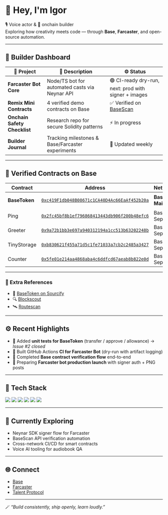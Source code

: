 # 👋 Hey, I'm Igor  

🎙️ Voice actor & 🧱 onchain builder  
Exploring how creativity meets code — through **Base**, **Farcaster**, and open-source automation.

---

## 🚀 Builder Dashboard

| 🔧 Project | 🧩 Description | ⚙️ Status |
|-------------|----------------|------------|
| **Farcaster Bot Core** | Node/TS bot for automated casts via Neynar API | 🟢 CI-ready dry-run, next: prod with signer + images |
| **Remix Mini Contracts** | 4 verified demo contracts on Base | ✅ Verified on [BaseScan](https://basescan.org/address/0x5fe01e214aa4868aba4c6ddfcd67aeab8b822e0d#code) |
| **Onchain Safety Checklist** | Research repo for secure Solidity patterns | ⚡ In progress |
| **Builder Journal** | Tracking milestones & Base/Farcaster experiments | 🪩 Updated weekly |

---

## 🧩 Verified Contracts on Base
| Contract | Address | Network | Status |
|-----------|----------|----------|---------|
| **BaseToken** | [`0xc419F1db048B08671c1CA40D4Ac66EaAf452b20a`](https://basescan.org/address/0xc419F1db048B08671c1CA40D4Ac66EaAf452b20a#code) | **Base Mainnet** | 🟢 Verified |
| Ping | [`0x2fc45bf8b1ef796868413443db906f200b48efc6`](https://basescan.org/address/0x2fc45bf8b1ef796868413443db906f200b48efc6#code) | Base Sepolia | ✅ Verified |
| Greeter | [`0x9a72b1bb3e697a940312194a1cc513b63202248b`](https://basescan.org/address/0x9a72b1bb3e697a940312194a1cc513b63202248b#code) | Base Sepolia | ✅ Verified |
| TinyStorage | [`0xb830621f455a71d5c1fe71033a7cb2c2485a3427`](https://basescan.org/address/0xb830621f455a71d5c1fe71033a7cb2c2485a3427#code) | Base Sepolia | ✅ Verified |
| Counter | [`0x5fe01e214aa4868aba4c6ddfcd67aeab8b822e0d`](https://basescan.org/address/0x5fe01e214aa4868aba4c6ddfcd67aeab8b822e0d#code) | Base Sepolia | ✅ Verified |

---

### 🔗 Extra References
- 🧾 [BaseToken on Sourcify](https://repo.sourcify.dev/8453/0xc419F1db048B08671c1CA40D4Ac66EaAf452b20a/)  
- 🔍 [Blockscout](https://base.blockscout.com/address/0xc419F1db048B08671c1CA40D4Ac66EaAf452b20a)  
- 🛰 [Routescan](https://routescan.io/address/0xc419F1db048B08671c1CA40D4Ac66EaAf452b20a/contract/8453/code)



---

## ⚙️ Recent Highlights
- 🧪 Added **unit tests for BaseToken** (transfer / approve / allowance) → *Issue #2 closed*  
- 🔁 Built GitHub Actions **CI for Farcaster Bot** (dry-run with artifact logging)  
- 🧱 Completed **Base contract verification flow** end-to-end  
- 🪩 Preparing **Farcaster bot production launch** with signer auth + PNG posts  

---

## 🧠 Tech Stack
<p align="left">
  <img src="https://img.shields.io/badge/Solidity-363636?logo=solidity&logoColor=white" />
  <img src="https://img.shields.io/badge/TypeScript-3178C6?logo=typescript&logoColor=white" />
  <img src="https://img.shields.io/badge/Base-0052FF?logo=coinbase&logoColor=white" />
  <img src="https://img.shields.io/badge/Farcaster-8E44AD?logo=farcaster&logoColor=white" />
  <img src="https://img.shields.io/badge/Node.js-68A063?logo=node.js&logoColor=white" />
  <img src="https://img.shields.io/badge/GitHub%20Actions-2088FF?logo=githubactions&logoColor=white" />
</p>

---

## 💬 Currently Exploring
- Neynar SDK signer flow for Farcaster  
- BaseScan API verification automation  
- Cross-network CI/CD for smart contracts  
- Voice AI tooling for audiobook QA  

---

## 🌐 Connect
- [Base](https://base.org/)  
- [Farcaster](https://warpcast.com/)  
- [Talent Protocol](https://app.talentprotocol.com/)  

---

🪄 *“Build consistently, ship openly, learn loudly.”*
